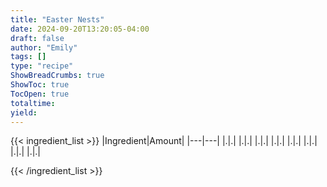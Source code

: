 ```yaml
---
title: "Easter Nests"
date: 2024-09-20T13:20:05-04:00
draft: false
author: "Emily"
tags: []
type: "recipe"
ShowBreadCrumbs: true
ShowToc: true
TocOpen: true
totaltime:
yield:
---
```


{{< ingredient_list >}}
|Ingredient|Amount|
|---|---|
|.|.|
|.|.|
|.|.|
|.|.|
|.|.|
|.|.|
|.|.|
|.|.|

{{< /ingredient_list >}}
